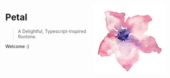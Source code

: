 <img src="static/petal.jpeg" alt="petal logo" align="right"></img>
# Petal

> A Delightful, Typescript-Inspired Runtime.

Welcome :)